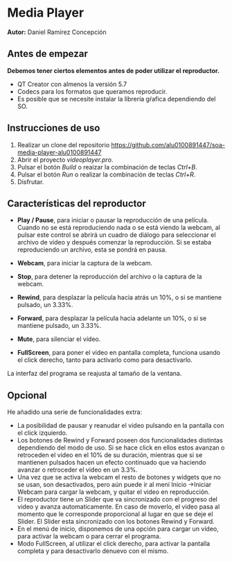 # Media Player

**Autor:** Daniel Ramírez Concepción

## Antes de empezar

**Debemos tener ciertos elementos antes de poder utilizar el reproductor.**

* QT Creator con almenos la versión 5.7
* Codecs para los formatos que queramos reproducir.
* Es posible que se necesite instalar la librería gŕafica dependiendo del SO.

## Instrucciones de uso

1. Realizar un clone del repositorio https://github.com/alu0100891447/soa-media-player-alu0100891447
2. Abrir el proyecto *videoplayer.pro*.
3. Pulsar el botón *Build* o reaizar la combinación de teclas *Ctrl+B*.
4. Pulsar el botón *Run* o realizar la combinación de teclas *Ctrl+R*.
5. Disfrutar.

## Características del reproductor

- **Play / Pause**, para iniciar o pausar la reproducción de una película. Cuando no se está reproduciendo nada o se está viendo la webcam, al pulsar este control se abrirá un cuadro de diálogo para seleccionar el archivo de vídeo y después comenzar la reproducción. Si se estaba reproduciendo un archivo, esta se pondrá en pausa.

- **Webcam**, para iniciar la captura de la webcam.

- **Stop**, para detener la reproducción del archivo o la captura de la webcam.

- **Rewind**, para desplazar la película hacia atrás un 10%, o si se mantiene pulsado, un 3.33%.

- **Forward**, para desplazar la película hacia adelante un 10%, o si se mantiene pulsado, un 3.33%.

- **Mute**, para silenciar el vídeo.

- **FullScreen**, para poner el video en pantalla completa, funciona usando el click derecho, tanto para activarlo como para desactivarlo.

La interfaz del programa se reajusta al tamaño de la ventana.

## Opcional

 He añadido una serie de funcionalidades extra:

  * La posibilidad de pausar y reanudar el video pulsando en la pantalla con el click izquierdo.
  * Los botones de Rewind y Forward poseen dos funcionalidades distintas dependiendo del modo de uso. Si se hace click en ellos estos avanzan o retroceden el video en el 10% de su duración, mientras que si se mantienen pulsados hacen un efecto continuado que va haciendo avanzar o retroceder el video en un 3.3%.
  * Una vez que se activa la webcam el resto de botones y widgets que no se usan, son desactivados, pero aún puede ir al mení Inicio ->Iniciar Webcam para cargar la webcam, y quitar el video en reproducción.
  * El reproductor tiene un Slider que va sincronizado con el progreso del video y avanza automaticamente. En caso de moverlo, el video pasa al momento que le corresponde proporcional al lugar en que se deje el Slider. El Slider esta sincronizado con los botones Rewind y Forward.
  * En el menú de inicio, disponemos de una opción para cargar un vídeo, para activar la webcam o para cerrar el programa.
  * Modo FullScreen, al utilizar el click derecho, para activar la pantalla completa y para desactivarlo denuevo con el mismo.
